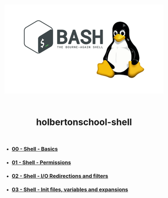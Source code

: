 <div align="center">
<br>

![Shell.png](README-image/shell.png)

</div>

<br>

<h1 align="center">holbertonschool-shell</h1>

<br>

- ### **[00 - Shell - Basics](https://github.com/RazikaBengana/holbertonschool-shell/tree/main/basics)**
- ### **[01 - Shell - Permissions](https://github.com/RazikaBengana/holbertonschool-shell/tree/main/permissions)**
- ### **[02 - Shell - I/O Redirections and filters](https://github.com/RazikaBengana/holbertonschool-shell/tree/main/io_redirections_and_filters)**
- ### **[03 - Shell - Init files, variables and expansions](https://github.com/RazikaBengana/holbertonschool-shell/tree/main/init_files_variables_and_expansions)**